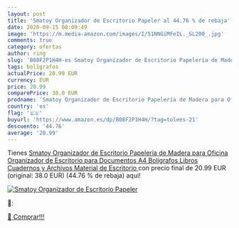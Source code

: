 ```yaml
---
layout: post
title: 'Smatoy Organizador de Escritorio Papeler al 44.76 % de rebaja'
date: 2020-09-15 08:09:49
image: 'https://m.media-amazon.com/images/I/51NNGiMFeIL._SL200_.jpg'
comments: true
category: ofertas
author: ring
slug: 'B08F2P1H4H-es Smatoy Organizador de Escritorio Papelería de Madera para...'
tags: bolígrafos
actualPrice: 20.99 EUR
currency: EUR
price: 20.99
comparePrice: 38.0 EUR
prodname: 'Smatoy Organizador de Escritorio Papelería de Madera para Oficina Organizador de Escritorio para Documentos A4  Bolígrafos  Libros  Cuadernos y Archivos  Material de Escritorio '
country: 'es'
flag: '🇪🇸'
buyurl: 'https://www.amazon.es/dp/B08F2P1H4H/?tag=tolees-21'
descuento: '44.76'
average: '20.99'
---
```


Tienes [Smatoy Organizador de Escritorio Papelería de Madera para Oficina Organizador de Escritorio para Documentos A4  Bolígrafos  Libros  Cuadernos y Archivos  Material de Escritorio ](https://www.amazon.es/dp/B08F2P1H4H/?tag=tolees-21) con precio final de  20.99 EUR (original: 38.0 EUR) (44.76 %  de rebaja) aqui!

[![Smatoy Organizador de Escritorio Papeler](https://m.media-amazon.com/images/I/51NNGiMFeIL._SL200_.jpg)](https://www.amazon.es/dp/B08F2P1H4H/?tag=tolees-21)

🔎:


[🛒 Comprar!!!](https://www.amazon.es/dp/B08F2P1H4H/?tag=tolees-21)
